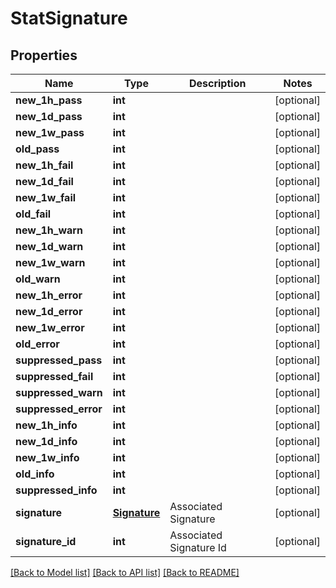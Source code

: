 # StatSignature

## Properties
Name | Type | Description | Notes
------------ | ------------- | ------------- | -------------
**new_1h_pass** | **int** |  | [optional] 
**new_1d_pass** | **int** |  | [optional] 
**new_1w_pass** | **int** |  | [optional] 
**old_pass** | **int** |  | [optional] 
**new_1h_fail** | **int** |  | [optional] 
**new_1d_fail** | **int** |  | [optional] 
**new_1w_fail** | **int** |  | [optional] 
**old_fail** | **int** |  | [optional] 
**new_1h_warn** | **int** |  | [optional] 
**new_1d_warn** | **int** |  | [optional] 
**new_1w_warn** | **int** |  | [optional] 
**old_warn** | **int** |  | [optional] 
**new_1h_error** | **int** |  | [optional] 
**new_1d_error** | **int** |  | [optional] 
**new_1w_error** | **int** |  | [optional] 
**old_error** | **int** |  | [optional] 
**suppressed_pass** | **int** |  | [optional] 
**suppressed_fail** | **int** |  | [optional] 
**suppressed_warn** | **int** |  | [optional] 
**suppressed_error** | **int** |  | [optional] 
**new_1h_info** | **int** |  | [optional] 
**new_1d_info** | **int** |  | [optional] 
**new_1w_info** | **int** |  | [optional] 
**old_info** | **int** |  | [optional] 
**suppressed_info** | **int** |  | [optional] 
**signature** | [**Signature**](Signature.md) | Associated Signature | [optional] 
**signature_id** | **int** | Associated Signature Id | [optional] 

[[Back to Model list]](../README.md#documentation-for-models) [[Back to API list]](../README.md#documentation-for-api-endpoints) [[Back to README]](../README.md)


